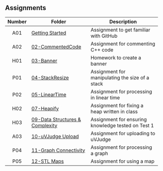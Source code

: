 ## Assignments

| Number | Folder | Description |
| :----: | ------ | ----------- |
|   A01   | [Getting Started](https://github.com/sgilliland/3013-ALG-Gilliland/blob/master/README.md) |   Assignment to get familiar with GitHub   |
|   A02   | [02-CommentedCode](https://github.com/sgilliland/3013-ALG-Gilliland/tree/master/Assignments/02-CommentedCode) | Assignment for commenting C++ code |
|   H01   | [03-Banner](https://github.com/sgilliland/3013-ALG-Gilliland/tree/master/Assignments/Homework/Banner) |   Homework to create a banner   |
|   P01   | [04-StackResize](https://github.com/sgilliland/3013-ALG-Gilliland/tree/master/Assignments/04-StackResize) | Assignment for manipulating the size of a stack |
|   P02   | [05-LinearTime](https://github.com/sgilliland/3013-ALG-Gilliland/tree/master/Assignments/05-LinearTime) | Assignment for processing in linear time |
|   H02   | [07-Heapify](https://github.com/sgilliland/3013-ALG-Gilliland/tree/master/Assignments/Homework) | Assignment for fixing a heap written in class |
|   H03   | [09-Data Structures & Complexity](https://github.com/sgilliland/3013-ALG-Gilliland/tree/master/Assignments/H03) | Assignment for ensuring knowledge tested on Test 1 |
|   A03   | [10-uVJudge Upload](https://github.com/sgilliland/3013-ALG-Gilliland/tree/master/Assignments/02-CommentedCode) | Assignment for uploading to uVJudge |
|   P04   | [11-Graph Connectivity](https://github.com/sgilliland/3013-ALG-Gilliland/tree/master/Assignments/05-LinearTime) | Assignment for processing a graph |
|   P05   | [12-STL Maps](https://github.com/sgilliland/3013-ALG-Gilliland/tree/master/Assignments/05-LinearTime) | Assignment for using a map |